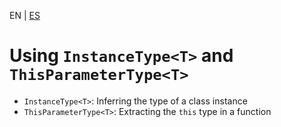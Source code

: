 <!-- MULTILANGUAJE MENU START -->
EN | [ES](https://lckpig.gitbook.io/es-practical-dev-handbook/typescript/utility-types/instancetype-thisparametertype)
<!-- MULTILANGUAJE MENU END -->

# Using `InstanceType<T>` and `ThisParameterType<T>`

- `InstanceType<T>`: Inferring the type of a class instance
- `ThisParameterType<T>`: Extracting the `this` type in a function 